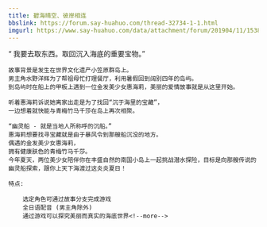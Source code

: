 ```yaml
---
title: 碧海晴空、彼岸相连
bbslink: https://forum.say-huahuo.com/thread-32734-1-1.html
imgurl: https://www.say-huahuo.com/data/attachment/forum/201904/11/153812nyn14mzyl4o3ku5g.jpg
---
```


“ 我要去取东西。取回沉入海底的重要宝物。”

    故事背景是发生在世界文化遗产小笠原群岛上。
    男主角水野洋辉为了帮祖母忙打理餐厅，利用暑假回到阔别四年的岛屿。
    到岛屿时在船上的甲板上遇到一位金发美少女惠海莉，美丽的爱情故事就是从这里开始。

    听着惠海莉诉说她离家出走是为了找回“沉于海里的宝藏”，
    一边想着就快能与青梅竹马千莎在岛上再次相聚。

    “幽灵船 - 就是当地人所称呼的沉船。”
    惠海莉想要找寻宝藏就是由于暴风令到那艘船沉没的地方。
    偶遇的金发美少女惠海莉，
    拥有健康肤色的青梅竹马千莎。
    今年夏天，两位美少女陪伴你在丰盛自然的南国小岛上一起挑战潜水探险，目标是向那艘传说的幽灵船探索，跟你上天下海渡过这炎炎夏日！

    特点:

        选定角色可通过故事分支完成游戏
        全日语配音 (男主角除外)
        通过游戏可以探究美丽而真实的海底世界<!--more-->
